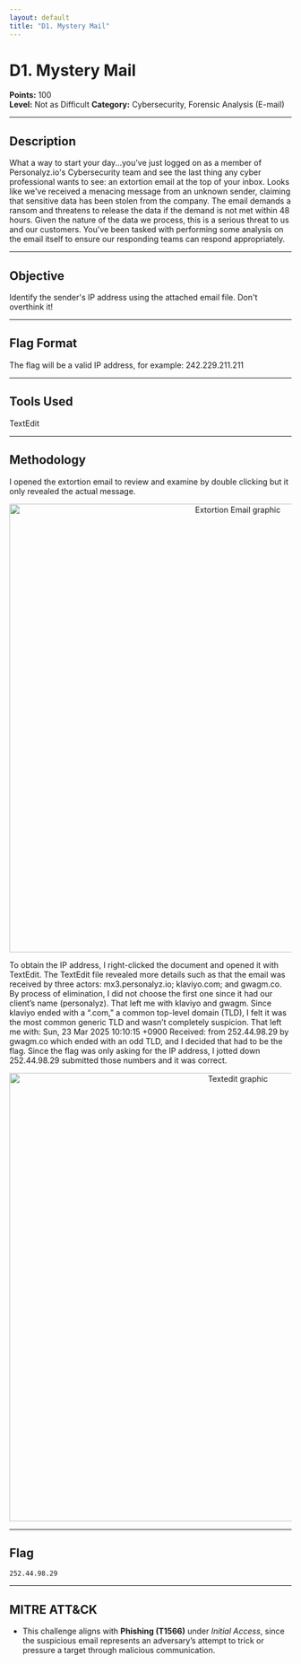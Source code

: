 ```yaml
---
layout: default
title: "D1. Mystery Mail"
---
```


# D1. Mystery Mail

**Points:** 100  
**Level:** Not as Difficult
**Category:** Cybersecurity, Forensic Analysis (E-mail)

---

## Description
What a way to start your day...you've just logged on as a member of Personalyz.io's Cybersecurity team and see the last thing any cyber professional wants to see: an extortion email at the top of your inbox. Looks like we've received a menacing message from an unknown sender, claiming that sensitive data has been stolen from the company. The email demands a ransom and threatens to release the data if the demand is not met within 48 hours. Given the nature of the data we process, this is a serious threat to us and our customers. You've been tasked with performing some analysis on the email itself to ensure our responding teams can respond appropriately.

---

## Objective
Identify the sender's IP address using the attached email file. Don't overthink it!

---

## Flag Format
The flag will be a valid IP address, for example: 242.229.211.211

---

## Tools Used
TextEdit

---

## Methodology
I opened the extortion email to review and examine by double clicking but it only revealed the actual message. 

<p align="center">
  <img src="/2025_wicys_target_ctf/assets/images/d1-extortion-email.png" alt="Extortion Email graphic" width="800">
</p>

To obtain the IP address, I right-clicked the document and opened it with TextEdit. The TextEdit file revealed more details such as that the email was received by three actors: mx3.personalyz.io; klaviyo.com; and gwagm.co. By process of elimination, I did not choose the first one since it had our client’s name (personalyz). That left me with klaviyo and gwagm. Since klaviyo ended with a “.com,” a common top-level domain (TLD), I felt it was the most common generic TLD and wasn’t completely suspicion. That left me with: Sun, 23 Mar 2025 10:10:15 +0900 Received: from 252.44.98.29 by gwagm.co which ended with an odd TLD, and I decided that had to be the flag. Since the flag was only asking for the IP address, I jotted down 252.44.98.29 submitted those numbers and it was correct.

<p align="center">
  <img src="/2025_wicys_target_ctf/assets/images/d1-textedit.png" alt="Textedit graphic" width="800">
</p>

---

## Flag
`252.44.98.29`  

---

## MITRE ATT&CK
- This challenge aligns with **Phishing (T1566)** under *Initial Access*, since the suspicious email represents an adversary’s attempt to trick or pressure a target through malicious communication.   
